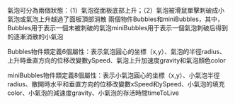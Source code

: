 氣泡可分為兩個狀態：（1）氣泡從面板底部上升；（2）氣泡被滑鼠單擊刺破成小氣泡或氣泡上升越過了面板頂部消散
兩個物件Bubbles和miniBubbles，其中，Bubbles用于表示一個未被刺破的氣泡miniBubbles用于表示一個氣泡刺破后得到的逐漸消散的小氣泡

Bubbles物件類定義6個屬性：表示氣泡圓心的坐標（x,y）、氣泡的半徑radius、上升時垂直方向的位移改變數ySpeed、氣泡上升加速度gravity和氣泡顏色color

miniBubbles物件類定義8個屬性：表示小氣泡圓心的坐標（x,y）、小氣泡半徑radius、散開時水平和垂直方向的位移改變數xSpeed和ySpeed、小氣泡的填充color、小氣泡的減速度gravity、小氣泡的存活時間timeToLive